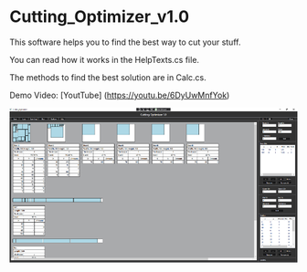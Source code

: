 # Cutting_Optimizer_v1.0

This software helps you to find the best way to cut your stuff.

You can read how it works in the HelpTexts.cs file.

The methods to find the best solution are in Calc.cs.

Demo Video: [YoutTube] (https://youtu.be/6DyUwMnfYok)

<img src="https://github.com/Hendrik-Jacobs/Cutting_Optimizer_v1.0/blob/main/Screenshots/screenshot_small.png">
